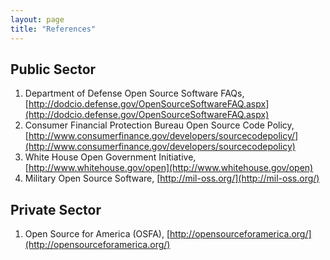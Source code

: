 ```yaml
---
layout: page
title: "References"
---
```



## Public Sector
1. Department of Defense Open Source Software FAQs, [http://dodcio.defense.gov/OpenSourceSoftwareFAQ.aspx](http://dodcio.defense.gov/OpenSourceSoftwareFAQ.aspx)
2. Consumer Financial Protection Bureau Open Source Code Policy,[http://www.consumerfinance.gov/developers/sourcecodepolicy/](http://www.consumerfinance.gov/developers/sourcecodepolicy)
3. White House Open Government Initiative,[http://www.whitehouse.gov/open](http://www.whitehouse.gov/open)
4. Military Open Source Software, [http://mil-oss.org/](http://mil-oss.org/)


## Private Sector
1. Open Source for America (OSFA), [http://opensourceforamerica.org/](http://opensourceforamerica.org/)
